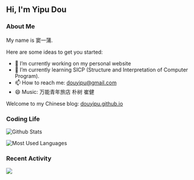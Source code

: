 ## Hi, I'm Yipu Dou

### About Me

My name is 窦一蒲.

Here are some ideas to get you started:
- 🔭 I’m currently working on my personal website
- 🌱 I’m currently learning SICP (Structure and Interpretation of Computer Program).
- 📫 How to reach me: douyipu@gmail.com
- 😄 Music: 万能青年旅店 朴树 崔健 

Welcome to my Chinese blog: [douyipu.github.io](https://douyipu.github.io/)

### Coding Life

![Github Stats](https://github-readme-stats.vercel.app/api?username=douyipu&count_private=true&show_icons=true&include_all_commits=true)

![Most Used Languages](https://github-readme-stats.vercel.app/api/top-langs/?username=douyipu&layout=compact&langs_count=100&hide=HTML,TeX,Roff,Makefile,CSS,Gherkin,PHP,Perl)

### Recent Activity

![](https://github-profile-summary-cards.vercel.app/api/cards/profile-details?username=douyipu&theme=vue)
